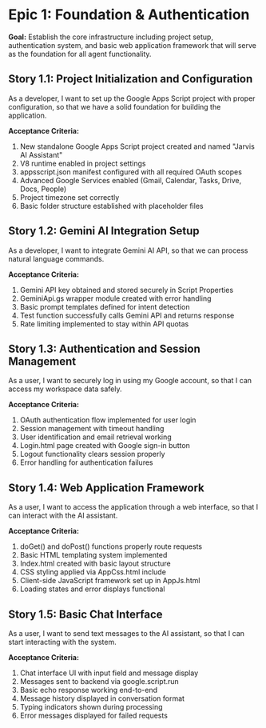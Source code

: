# Epic 1: Foundation & Authentication

**Goal:** Establish the core infrastructure including project setup, authentication system, and basic web application framework that will serve as the foundation for all agent functionality.

## Story 1.1: Project Initialization and Configuration

As a developer,
I want to set up the Google Apps Script project with proper configuration,
so that we have a solid foundation for building the application.

**Acceptance Criteria:**
1. New standalone Google Apps Script project created and named "Jarvis AI Assistant"
2. V8 runtime enabled in project settings
3. appsscript.json manifest configured with all required OAuth scopes
4. Advanced Google Services enabled (Gmail, Calendar, Tasks, Drive, Docs, People)
5. Project timezone set correctly
6. Basic folder structure established with placeholder files

## Story 1.2: Gemini AI Integration Setup

As a developer,
I want to integrate Gemini AI API,
so that we can process natural language commands.

**Acceptance Criteria:**
1. Gemini API key obtained and stored securely in Script Properties
2. GeminiApi.gs wrapper module created with error handling
3. Basic prompt templates defined for intent detection
4. Test function successfully calls Gemini API and returns response
5. Rate limiting implemented to stay within API quotas

## Story 1.3: Authentication and Session Management

As a user,
I want to securely log in using my Google account,
so that I can access my workspace data safely.

**Acceptance Criteria:**
1. OAuth authentication flow implemented for user login
2. Session management with timeout handling
3. User identification and email retrieval working
4. Login.html page created with Google sign-in button
5. Logout functionality clears session properly
6. Error handling for authentication failures

## Story 1.4: Web Application Framework

As a user,
I want to access the application through a web interface,
so that I can interact with the AI assistant.

**Acceptance Criteria:**
1. doGet() and doPost() functions properly route requests
2. Basic HTML templating system implemented
3. Index.html created with basic layout structure
4. CSS styling applied via AppCss.html include
5. Client-side JavaScript framework set up in AppJs.html
6. Loading states and error displays functional

## Story 1.5: Basic Chat Interface

As a user,
I want to send text messages to the AI assistant,
so that I can start interacting with the system.

**Acceptance Criteria:**
1. Chat interface UI with input field and message display
2. Messages sent to backend via google.script.run
3. Basic echo response working end-to-end
4. Message history displayed in conversation format
5. Typing indicators shown during processing
6. Error messages displayed for failed requests
